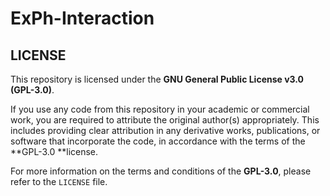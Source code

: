 # ExPh-Interaction

## LICENSE
This repository is licensed under the **GNU General Public License v3.0 (GPL-3.0)**.

If you use any code from this repository in your academic or commercial work, you are required to attribute the original author(s) appropriately. This includes providing clear attribution in any derivative works, publications, or software that incorporate the code, in accordance with the terms of the **GPL-3.0 **license.

For more information on the terms and conditions of the **GPL-3.0**, please refer to the `LICENSE` file.